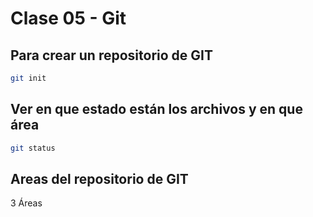 # Clase 05 - Git

## Para crear un repositorio de GIT

```sh
git init
```

## Ver en que estado están los archivos y en que área

```sh
git status
```

## Areas del repositorio de GIT

3 Áreas

